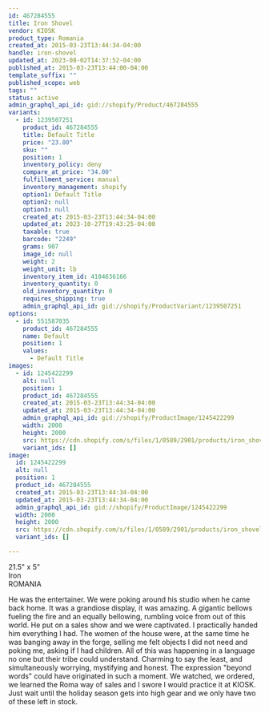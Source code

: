 ```yaml
---
id: 467284555
title: Iron Shovel
vendor: KIOSK
product_type: Romania
created_at: 2015-03-23T13:44:34-04:00
handle: iron-shovel
updated_at: 2023-08-02T14:37:52-04:00
published_at: 2015-03-23T13:44:00-04:00
template_suffix: ""
published_scope: web
tags: ""
status: active
admin_graphql_api_id: gid://shopify/Product/467284555
variants:
  - id: 1239507251
    product_id: 467284555
    title: Default Title
    price: "23.80"
    sku: ""
    position: 1
    inventory_policy: deny
    compare_at_price: "34.00"
    fulfillment_service: manual
    inventory_management: shopify
    option1: Default Title
    option2: null
    option3: null
    created_at: 2015-03-23T13:44:34-04:00
    updated_at: 2023-10-27T19:43:25-04:00
    taxable: true
    barcode: "2249"
    grams: 907
    image_id: null
    weight: 2
    weight_unit: lb
    inventory_item_id: 4104636166
    inventory_quantity: 0
    old_inventory_quantity: 0
    requires_shipping: true
    admin_graphql_api_id: gid://shopify/ProductVariant/1239507251
options:
  - id: 551587035
    product_id: 467284555
    name: Default
    position: 1
    values:
      - Default Title
images:
  - id: 1245422299
    alt: null
    position: 1
    product_id: 467284555
    created_at: 2015-03-23T13:44:34-04:00
    updated_at: 2015-03-23T13:44:34-04:00
    admin_graphql_api_id: gid://shopify/ProductImage/1245422299
    width: 2000
    height: 2000
    src: https://cdn.shopify.com/s/files/1/0589/2901/products/iron_shovel.jpeg?v=1427132674
    variant_ids: []
image:
  id: 1245422299
  alt: null
  position: 1
  product_id: 467284555
  created_at: 2015-03-23T13:44:34-04:00
  updated_at: 2015-03-23T13:44:34-04:00
  admin_graphql_api_id: gid://shopify/ProductImage/1245422299
  width: 2000
  height: 2000
  src: https://cdn.shopify.com/s/files/1/0589/2901/products/iron_shovel.jpeg?v=1427132674
  variant_ids: []

---
```


21.5" x 5"  
Iron  
ROMANIA

He was the entertainer. We were poking around his studio when he came back home. It was a grandiose display, it was amazing. A gigantic bellows fueling the fire and an equally bellowing, rumbling voice from out of this world. He put on a sales show and we were captivated. I practically handed him everything I had. The women of the house were, at the same time he was banging away in the forge, selling me felt objects I did not need and poking me, asking if I had children. All of this was happening in a language no one but their tribe could understand. Charming to say the least, and simultaneously worrying, mystifying and honest. The expression "beyond words" could have originated in such a moment. We watched, we ordered, we learned the Roma way of sales and I swore I would practice it at KIOSK. Just wait until the holiday season gets into high gear and we only have two of these left in stock.